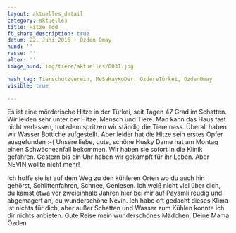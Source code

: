```yaml
---
layout: aktuelles_detail
category: aktuelles
title: Hitze Tod
fb_share_description: true
datum: 22. Juni 2016 - Özden Omay
hund: ''
rasse: ''
alter: ''
image_hund: img/tiere/aktuelles/0031.jpg

hash_tag: Tierschutzverein, MeSaHayKoDer, ÖzdereTürkei, ÖzdenOmay
visible: true

---
```


Es ist eine mörderische Hitze in der Türkei, seit Tagen 47 Grad im Schatten. Wir leiden sehr unter der Hitze, Mensch und Tiere. Man kann das Haus fast nicht verlassen, trotzdem spritzen wir ständig die Tiere nass.
Überall haben wir Wasser Bottiche aufgestellt.
Aber leider hat die Hitze sein erstes Opfer ausgefunden :-(
Unsere liebe, gute, schöne Husky Dame hat am Montag einen Schwächeanfall bekommen. Wir haben sie sofort in die Klinik gefahren. Gestern bis ein Uhr haben wir gekämpft für ihr Leben.
Aber NEVIN wollte nicht mehr!

Ich hoffe sie ist auf dem Weg zu den kühleren Orten wo du auch hin gehörst, Schlittenfahren, Schnee, Geniesen.
Ich weiß nicht viel über dich, du kamst etwa vor zweieinhalb Jahren hier bei mir auf Payamli reudig und abgemagert an, du wunderschöne Nevin. 
Ich habe oft gedacht dieses Klima ist nichts für dich, aber außer Schatten und Wasser zum Kühlen konnte ich dir nichts anbieten.
Gute Reise mein wunderschönes Mädchen,
Deine Mama Özden